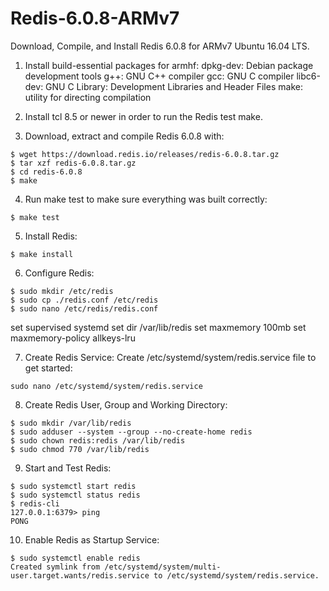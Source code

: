 # Redis-6.0.8-ARMv7
Download, Compile, and Install Redis 6.0.8 for ARMv7 Ubuntu 16.04 LTS.

1. Install build-essential packages for armhf: 
dpkg-dev: Debian package development tools
g++: GNU C++ compiler
gcc: GNU C compiler
libc6-dev: GNU C Library: Development Libraries and Header Files
make: utility for directing compilation

2. Install tcl 8.5 or newer in order to run the Redis test make.

3. Download, extract and compile Redis 6.0.8 with:
```
$ wget https://download.redis.io/releases/redis-6.0.8.tar.gz
$ tar xzf redis-6.0.8.tar.gz
$ cd redis-6.0.8
$ make
```
4. Run make test to make sure everything was built correctly:
```
$ make test
```
5. Install Redis:
```
$ make install
```
6. Configure Redis:
```
$ sudo mkdir /etc/redis
$ sudo cp ./redis.conf /etc/redis
$ sudo nano /etc/redis/redis.conf
```
set supervised systemd
set dir /var/lib/redis
set maxmemory 100mb
set maxmemory-policy allkeys-lru

7. Create Redis Service:
Create /etc/systemd/system/redis.service file to get started:
```
sudo nano /etc/systemd/system/redis.service
```
8. Create Redis User, Group and Working Directory:
```
$ sudo mkdir /var/lib/redis
$ sudo adduser --system --group --no-create-home redis
$ sudo chown redis:redis /var/lib/redis
$ sudo chmod 770 /var/lib/redis
```
9. Start and Test Redis:
```
$ sudo systemctl start redis
$ sudo systemctl status redis
$ redis-cli
127.0.0.1:6379> ping
PONG
```
10. Enable Redis as Startup Service:
```
$ sudo systemctl enable redis
Created symlink from /etc/systemd/system/multi-user.target.wants/redis.service to /etc/systemd/system/redis.service.
```
